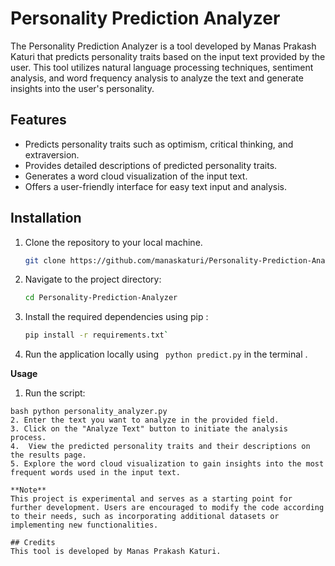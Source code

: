 # Personality Prediction Analyzer

The Personality Prediction Analyzer is a tool developed by Manas Prakash Katuri that predicts personality traits based on the input text provided by the user. This tool utilizes natural language processing techniques, sentiment analysis, and word frequency analysis to analyze the text and generate insights into the user's personality.

## Features
- Predicts personality traits such as optimism, critical thinking, and extraversion.
- Provides detailed descriptions of predicted personality traits.
- Generates a word cloud visualization of the input text.
- Offers a user-friendly interface for easy text input and analysis.

## Installation
1. Clone the repository to your local machine.
   ```bash
   git clone https://github.com/manaskaturi/Personality-Prediction-Analyzer.git
2. Navigate to the project directory:
   ```bash 
   cd Personality-Prediction-Analyzer
3. Install the required dependencies using pip :
   ```bash 
   pip install -r requirements.txt`
4. Run the application locally using ` python predict.py` in the terminal .

**Usage**
1. Run the script:
  ```
  bash python personality_analyzer.py
2. Enter the text you want to analyze in the provided field.
3. Click on the "Analyze Text" button to initiate the analysis process.
4.  View the predicted personality traits and their descriptions on the results page.
5. Explore the word cloud visualization to gain insights into the most frequent words used in the input text.

**Note**
This project is experimental and serves as a starting point for further development. Users are encouraged to modify the code according to their needs, such as incorporating additional datasets or implementing new functionalities.

## Credits
This tool is developed by Manas Prakash Katuri.